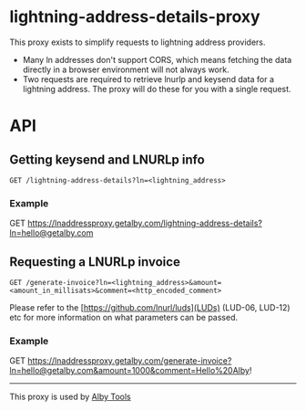 # lightning-address-details-proxy

This proxy exists to simplify requests to lightning address providers.

- Many ln addresses don't support CORS, which means fetching the data directly in a browser environment will not always work.
- Two requests are required to retrieve lnurlp and keysend data for a lightning address. The proxy will do these for you with a single request.

# API

## Getting keysend and LNURLp info

`GET /lightning-address-details?ln=<lightning_address>`

### Example

GET https://lnaddressproxy.getalby.com/lightning-address-details?ln=hello@getalby.com

## Requesting a LNURLp invoice

`GET /generate-invoice?ln=<lightning_address>&amount=<amount_in_millisats>&comment=<http_encoded_comment>`

Please refer to the [https://github.com/lnurl/luds](LUDs) (LUD-06, LUD-12) etc for more information on what parameters can be passed.

### Example

GET https://lnaddressproxy.getalby.com/generate-invoice?ln=hello@getalby.com&amount=1000&comment=Hello%20Alby!

---

This proxy is used by [Alby Tools](https://github.com/getAlby/alby-tools)
